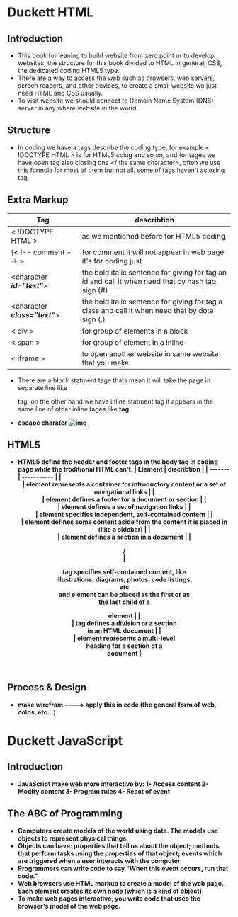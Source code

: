 # Duckett HTML
## Introduction
* This book for leaning to build website from zero point or to develop websites, the structure for this book divided to HTML in general, CSS, the dedicated coding HTML5 type.
* There are a way to access the web such as browsers, web servers, screen readers, and other devices, to create a small website we just need HTML and CSS usually.
* To visit website we should connect to Domain Name System (DNS) server in any where website in the world.
## Structure 
* In coding we have a tags describe the coding type, for example 
&lt; !DOCTYPE HTML &gt; is for HTML5 coing and so on, and for tages we have open tag 
<character attribute> also closing one </ the same character>, often we use this formula for most of them but not all, some of tags haven't aclosing tag.

## Extra Markup
| **Tag** | describtion |
| ------- | ----------- |
| &lt; !DOCTYPE HTML &gt; | as we mentioned before for HTML5 coding |
|(&lt; !-- comment --> &gt; | for comment it will not appear in web page it's for coding just |
| <character ***id="text"***> | the bold italic sentence for giving for tag an id and call it when need that by hash tag sign (#) |
| <character ***class="text"***> | the bold italic sentence for giving for tag a class and call it when need that by dote sign (.) |
| &lt; div &gt; | for group of elements in a block |
| &lt; span &gt; | for group of element in a inline |
| &lt; iframe &gt; | to open another website in same website that you make |
* There are a block statment tage thats mean it will take the page in separate line like <p> tag, on the other hand we have inline statment tag it appears in the same line of other inline tages like <b> tag.
* escape charater 
![img](https://i.pinimg.com/originals/e9/06/5f/e9065fb4413e79caec092dbc14e1a6cf.jpg)
## HTML5
* HTML5 define the header and footer tags in the body tag in coding page while the troditional HTML can't.
| Element | discribtion |
| ------- | ----------- |
| <header> | element represents a container for introductory content or a set of navigational links |
| <footer> | element defines a footer for a document or section |
| <nav> | element defines a set of navigation links |
| <article> | element specifies independent, self-contained content |
| <aside> | element defines some content aside from the content it is placed in (like a sidebar) |
| <section> | element defines a section in a document |
| <figure>/<figcaption> | <figure> tag specifies self-contained content, like illustrations, diagrams, photos, code listings, etc <figcaption> and element can be placed as the first or as the last child of a <figure> element |
| <div> | tag defines a division or a section in an HTML document |
| <hgroup> | element represents a multi-level heading for a section of a document |
## Process & Design 
* make wirefram ----> apply this in code (the general form of web, colos, etc...)

# Duckett JavaScript
## Introduction
* JavaScript make web more interactive by:
1- Access content
2- Modify content
3- Program rules
4- React of event
## The ABC of Programming 
* Computers create models of the world using data. The models use objects to represent physical things. 
* Objects can have: properties that tell us about the object; methods that perform tasks using the properties of that object; events which are triggered when a user interacts with the computer. 
* Programmers can write code to say "When this event occurs, run that code." 
* Web browsers use HTML markup to create a model of the web page. Each element creates its own node (which is a kind of object). 
* To make web pages interactive, you write code that uses the browser's model of the web page. 
